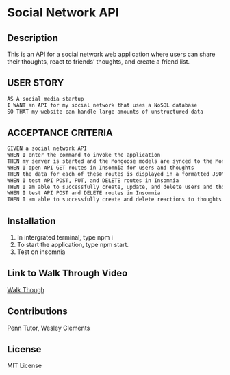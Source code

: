 # Social Network API

## Description
This is an API for a social network web application where users can share their thoughts, react to friends’ thoughts, and create a friend list. 

## USER STORY
```md
AS A social media startup
I WANT an API for my social network that uses a NoSQL database
SO THAT my website can handle large amounts of unstructured data
```
## ACCEPTANCE CRITERIA
```md
GIVEN a social network API
WHEN I enter the command to invoke the application
THEN my server is started and the Mongoose models are synced to the MongoDB database
WHEN I open API GET routes in Insomnia for users and thoughts
THEN the data for each of these routes is displayed in a formatted JSON
WHEN I test API POST, PUT, and DELETE routes in Insomnia
THEN I am able to successfully create, update, and delete users and thoughts in my database
WHEN I test API POST and DELETE routes in Insomnia
THEN I am able to successfully create and delete reactions to thoughts and add and remove friends to a user’s friend list
```

## Installation
1. In intergrated terminal, type npm i
2. To start the application, type npm start. 
3. Test on insomnia

## Link to Walk Through Video
[Walk Though](https://youtu.be/12Y9iaTLm5U)
## Contributions

Penn Tutor, Wesley Clements

## License

MIT License